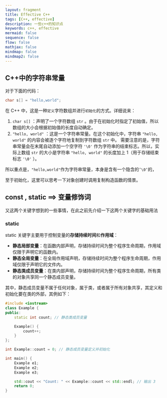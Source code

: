 ```yaml
---
layout: fragment
title: Effective C++
tags: [C++, effective]
description: 一些c++的知识点
keywords: c++, effective
mermaid: false
sequence: false
flow: false
mathjax: false
mindmap: false
mindmap2: false
---
```


## C++中的字符串常量

对于下面的代码：
```cpp
char s[] = "hello,world";
```
在 C++ 中，这是一种`定义`字符数组并进行`初始化`的方式。详细说来：
1. `char s[]` ：声明了一个字符数组 `str` 。由于在初始化时指定了初始值，所以数组的大小会根据初始值的长度自动确定。
2. `"hello, world"` ：这是一个字符串常量。在这个初始化中，字符串 `"hello, world"` 的内容会被逐个字符地复制到字符数组 `str` 中。
需要注意的是，字符串常量会在末尾自动添加一个空字符 `'\0'` 作为字符串的结束标志。所以，实际上数组 `str` 的大小是字符串 `"hello, world"` 的长度加上 1（用于存储结束标志 `'\0'` ）。

所以重点是，`"hello,world"`作为字符串常量，本身是含有一个隐含的`’\0‘`的，

至于初始化，这里可以思考一下对象创建时调用复制构造函数的情景。

## const , static ==> 变量修饰词
又这两个关键字想到的一些事情，在此之前先介绍一下这两个关键字的基础用法

### static

static 关键字主要用于控制变量的**存储持续时间**和**作用域**：

 -  **静态局部变量**：在函数内部声明，存储持续时间为整个程序生命周期，作用域仅限于声明它的函数内。
 -   **静态全局变量**：在全局作用域声明，存储持续时间为整个程序生命周期，作用域仅限于声明它的文件内。
 -   **静态类成员变量**：在类内部声明，存储持续时间为整个程序生命周期，所有类的对象共享同一个静态成员变量。

其中，静态成员变量不属于任何对象，属于类，或者属于所有对象共享，其定义和初始化要在类的外部，其例如下：
```cpp
#include <iostream>
class Example {
public:
    static int count; // 静态类成员变量

    Example() {
        count++;
    }
};

int Example::count = 0; // 静态成员变量定义并初始化

int main() {
    Example e1;
    Example e2;
    Example e3;

    std::cout << "Count: " << Example::count << std::endl; // 输出 3
    return 0;
}
```
